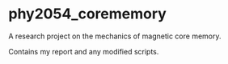 # phy2054_corememory
A research project on the mechanics of magnetic core memory.

Contains my report and any modified scripts.
